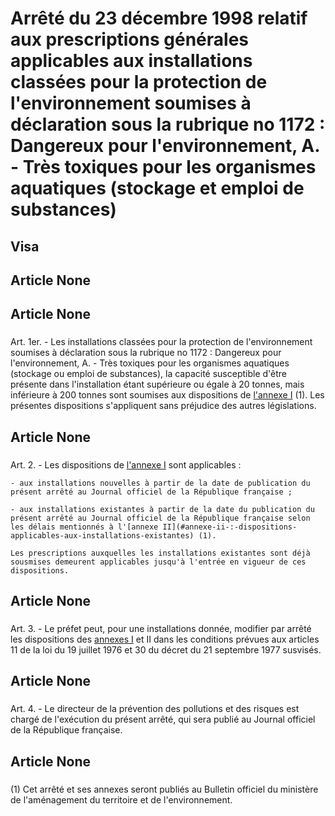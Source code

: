 # Arrêté du 23 décembre 1998 relatif aux prescriptions générales applicables aux installations classées pour la protection de l'environnement soumises à déclaration sous la rubrique no 1172 : Dangereux pour l'environnement, A. - Très toxiques pour les organismes aquatiques (stockage et emploi de substances)

## Visa

## Article None

### 



## Article None

### 

Art. 1er. -  Les installations classées pour la protection de l'environnement soumises à déclaration sous la rubrique no 1172 : Dangereux pour l'environnement, A. - Très toxiques pour les organismes aquatiques (stockage ou emploi de substances), la capacité susceptible d'être présente dans l'installation étant supérieure ou égale à 20 tonnes, mais inférieure à 200 tonnes sont soumises aux dispositions de [l'annexe I](#annexe-i-:-prescriptions-générales-et-faisant-l’objet-du-contrôle-périodique-applicables-aux-installations-classées-pour-la-protection-de-l’environnement-soumises-à-déclaration-sous-la-rubrique-n°-1172) (1). Les présentes dispositions s'appliquent sans préjudice des autres législations.

## Article None

### 

Art. 2. -  Les dispositions de [l'annexe I](#annexe-i-:-prescriptions-générales-et-faisant-l’objet-du-contrôle-périodique-applicables-aux-installations-classées-pour-la-protection-de-l’environnement-soumises-à-déclaration-sous-la-rubrique-n°-1172) sont applicables :

    - aux installations nouvelles à partir de la date de publication du présent arrêté au Journal officiel de la République française ;

    - aux installations existantes à partir de la date du publication du présent arrêté au Journal officiel de la République française selon les délais mentionnés à l'[annexe II](#annexe-ii-:-dispositions-applicables-aux-installations-existantes) (1).

    Les prescriptions auxquelles les installations existantes sont déjà sousmises demeurent applicables jusqu'à l'entrée en vigueur de ces dispositions.

## Article None

### 

Art. 3. -  Le préfet peut, pour une installations donnée, modifier par arrêté les dispositions des [annexes I](#annexe-i-:-prescriptions-générales-et-faisant-l’objet-du-contrôle-périodique-applicables-aux-installations-classées-pour-la-protection-de-l’environnement-soumises-à-déclaration-sous-la-rubrique-n°-1172) et II dans les conditions prévues aux articles 11 de la loi du 19 juillet 1976 et 30 du décret du 21 septembre 1977 susvisés.

## Article None

### 

Art. 4. -  Le directeur de la prévention des pollutions et des risques est chargé de l'exécution du présent arrêté, qui sera publié au Journal officiel de la République française.

## Article None

### 

(1) Cet arrêté et ses annexes seront publiés au Bulletin officiel du ministère de l'aménagement du territoire et de l'environnement.